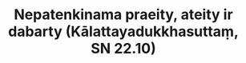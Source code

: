 ---
layout: page
title: 'Nepatenkinama praeity, ateity ir dabarty (Kālattayadukkhasuttaṃ, SN 22.10)'
category: susijusios suttos
index: Dukkha
sortIndex: 22010
tags: Dukkha
suttacentral: sn22.10
---